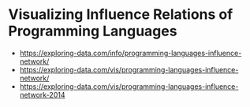 # Visualizing Influence Relations of Programming Languages



- https://exploring-data.com/info/programming-languages-influence-network/
- https://exploring-data.com/vis/programming-languages-influence-network/
- https://exploring-data.com/vis/programming-languages-influence-network-2014



